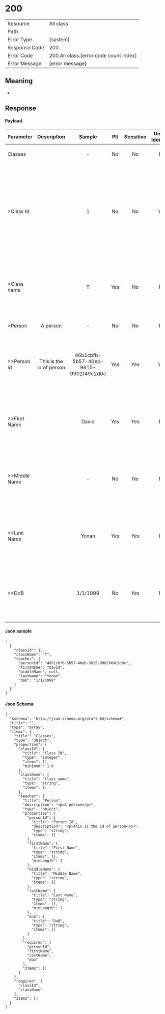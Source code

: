 # 200

|                                       |                                                 |
| ------------------------------------- | ----------------------------------------------- |
| Resource                              | All class                                         |
| Path                                  |                                            |
| Error Type                            | [system]                                       |
| Response Code                         | 200                                              |
| Error Code                            | 200.All class.[error code count index]                                     |
| Error Message                         | [error message] |

## Meaning
-

## Response


#### Payload 



| Parameter | Description | Sample | PII | Sensitive | Unique Identifier | Mandatory | Default | Details |
| :----- | :-----: | :-----: | :-----: | :-----: | :-----: | :-----: | :-----: | :----- |
| Classes |  |  -  | No | No | No | No |  -  | Data Type : object<br>  |
| >Class Id |  | 1 | No | No | Yes | No |  -  | Data Type : integer<br> Mininum : 1<br> Exclusive Minimum : No<br> Maximum :  - <br> Exclusive Maximum : No<br> Multiple Of :  - <br>  |
| >Class name |  | T | *Yes* | No | No | No |  -  | Data Type : string<br> Min. length :  - <br> Max. length : No<br> Regex :  - <br>  |
| >Person | A person |  -  | No | No | No | No |  -  | Data Type : object<br>  |
| >>Person Id | This is the id of person | 46b1cbfb-5b57-40eb-9615-9902f49c2d0e | *Yes* | *Yes* | Yes | No |  -  | Data Type : string<br> Min. length :  - <br> Max. length : No<br> Regex :  - <br>  |
| >>First Name |  | David | *Yes* | *Yes* | No | No |  -  | Data Type : string<br> Min. length : 1<br> Max. length : No<br> Regex :  - <br>  |
| >>Middle Name |  |  -  | No | No | No | No |  -  | Data Type : string<br> Min. length :  - <br> Max. length : No<br> Regex :  - <br>  |
| >>Last Name |  | Yonan | *Yes* | *Yes* | No | No |  -  | Data Type : string<br> Min. length : 1<br> Max. length : No<br> Regex :  - <br>  |
| >>DoB |  | 1/1/1999 | No | *Yes* | No | No |  -  | Data Type : string<br> Min. length :  - <br> Max. length : No<br> Regex :  - <br>  |



#### Json sample
```
[
  {
    "classId": 1,
    "className": "T",
    "teacher": {
      "personId": "46b1cbfb-5b57-40eb-9615-9902f49c2d0e",
      "firstName": "David",
      "middleName": null,
      "lastName": "Yonan",
      "dob": "1/1/1999"
    }
  }
]
```


#### Json Schema
```
{
  "$schema": "http://json-schema.org/draft-04/schema#",
  "title": "",
  "type": "array",
  "items": {
    "title": "Classes",
    "type": "object",
    "properties": {
      "classId": {
        "title": "Class Id",
        "type": "integer",
        "items": [],
        "minimum": 1.0
      },
      "className": {
        "title": "Class name",
        "type": "string",
        "items": []
      },
      "teacher": {
        "title": "Person",
        "description": "<p>A person</p>",
        "type": "object",
        "properties": {
          "personId": {
            "title": "Person Id",
            "description": "<p>This is the id of person</p>",
            "type": "string",
            "items": []
          },
          "firstName": {
            "title": "First Name",
            "type": "string",
            "items": [],
            "minLength": 1
          },
          "middleName": {
            "title": "Middle Name",
            "type": "string",
            "items": []
          },
          "lastName": {
            "title": "Last Name",
            "type": "string",
            "items": [],
            "minLength": 1
          },
          "dob": {
            "title": "DoB",
            "type": "string",
            "items": []
          }
        },
        "required": [
          "personId",
          "firstName",
          "lastName",
          "dob"
        ],
        "items": []
      }
    },
    "required": [
      "classId",
      "className"
    ],
    "items": []
  }
}
```

